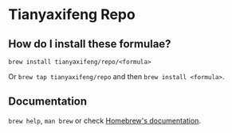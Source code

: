 # Tianyaxifeng Repo

## How do I install these formulae?

`brew install tianyaxifeng/repo/<formula>`

Or `brew tap tianyaxifeng/repo` and then `brew install <formula>`.

## Documentation

`brew help`, `man brew` or check [Homebrew's documentation](https://docs.brew.sh).
